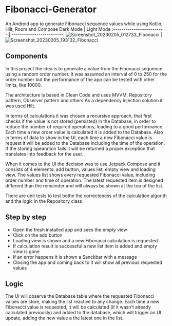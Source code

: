# Fibonacci-Generator
An Android app to generate Fibonacci sequence values while using Kotlin, Hilt, Room and Compose
Dark Mode |  Light Mode
:-------------------------:|:-------------------------:
![Screenshot_20230205_012733_Fibonacci](https://user-images.githubusercontent.com/39101307/216842154-9fe9e62d-bedc-492c-b392-f18c56fe4358.jpg)   |  ![Screenshot_20230205_193132_Fibonacci](https://user-images.githubusercontent.com/39101307/216842168-6505e9e5-9d8e-4bac-ab40-ac102e02eda9.jpg)

## Components
In this project the idea is to generate a value from the Fibonacci sequence using a random order number.
It was assumed an interval of 0 to 250 for the order number but the performance of the app can be tested with other limits, like 10000.

The architecture is based in Clean Code and uses MVVM, Repository pattern, Observer pattern and others
As a dependency injection solution it was used Hilt.

In terms of calculations it was chosen a recursive approach, that first checks if the value is not stored (persisted) in the Database, in order to reduce the number of required operations, leading to a good performance. Each time a new order value is calculated it is added to the Database.
Also in terms of data to show in the UI, each time a new Fibonacci value is request it will be added to the Database including the time of the operation. If the storing opearation fails it will be returned a proper exception that translates into feedback for the user.

When it comes to the UI the decision was to use Jetpack Compose and it consists of 4 elements: add button, values list, empty view and loading view.
The values list shows every requested Fibonacci value, including order number and time of operation. The latest requested item is designed different than the remainder and will always be shown at the top of the list.

There are unit tests to test bothe the correcteness of the calculation algorith and the logic in the Repository class

## Step by step
- Open the fresh installed app and sees the empty view
- Click on the add button
- Loading view is shown and a new Fibonacci calculation is requested
- If calculation result is successful a new list item is added and empty view is gone
- If an error happens it is shown a Sanckbar with a message
- Closing the app and coming back to it will show all previous requested values

## Logic
The UI will observe the Database table where the requested Fibonacci values are store, making the list reactive to any change.
Each time a new Fibonacci value is requested, it will be calculated (if it wasn't already calculated previously) and added to the database, which will trigger an UI update, adding the new value a the latest one in the list.
